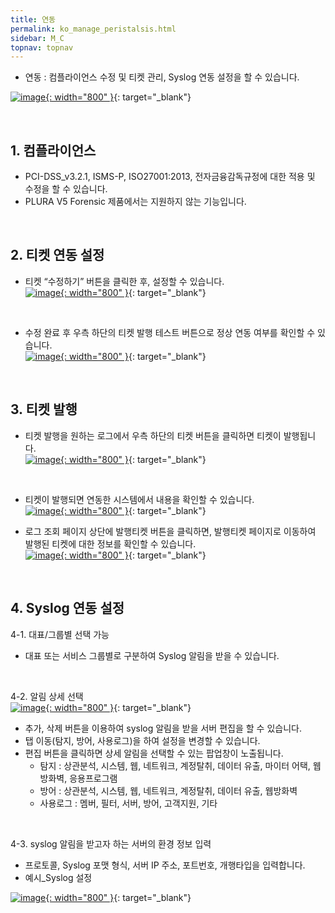 ```yaml
---
title: 연동
permalink: ko_manage_peristalsis.html
sidebar: M_C
topnav: topnav
---
```


- 연동 : 컴플라이언스 수정 및 티켓 관리, Syslog 연동 설정을 할 수 있습니다.

 [![image](/docs/images/Manual/common/manage/peristalsis/9.png){: width="800" }](/docs/images/Manual/common/manage/peristalsis/9.png){: target="_blank"}

 <br />

## 1. 컴플라이언스
- PCI-DSS_v3.2.1, ISMS-P, ISO27001:2013, 전자금융감독규정에 대한 적용 및 수정을 할 수 있습니다.   
- PLURA V5 Forensic 제품에서는 지원하지 않는 기능입니다.

<br />

## 2. 티켓 연동 설정

- 티켓 “수정하기” 버튼을 클릭한 후, 설정할 수 있습니다.   
 [![image](/docs/images/Manual/common/manage/peristalsis/2.png){: width="800" }](/docs/images/Manual/common/manage/peristalsis/2.png){: target="_blank"}

<br />

- 수정 완료 후 우측 하단의 티켓 발행 테스트 버튼으로 정상 연동 여부를 확인할 수 있습니다.   
 [![image](/docs/images/Manual/common/manage/peristalsis/3.png){: width="800" }](/docs/images/Manual/common/manage/peristalsis/3.png){: target="_blank"}

<br />

## 3. 티켓 발행

- 티켓 발행을 원하는 로그에서 우측 하단의 티켓 버튼을 클릭하면 티켓이 발행됩니다.   
 [![image](/docs/images/Manual/common/manage/peristalsis/4.png){: width="800" }](/docs/images/Manual/common/manage/peristalsis/4.png){: target="_blank"}

<br />

- 티켓이 발행되면 연동한 시스템에서 내용을 확인할 수 있습니다.   
 [![image](/docs/images/Manual/common/manage/peristalsis/5.png){: width="800" }](/docs/images/Manual/common/manage/peristalsis/5.png){: target="_blank"}

- 로그 조회 페이지 상단에 발행티켓 버튼을 클릭하면, 발행티켓 페이지로 이동하여 발행된 티켓에 대한 정보를 확인할 수 있습니다.   
 [![image](/docs/images/Manual/common/manage/peristalsis/6.png){: width="800" }](/docs/images/Manual/common/manage/peristalsis/6.png){: target="_blank"}

<br />

## 4. Syslog 연동 설정

4-1. 대표/그룹별 선택 가능
- 대표 또는 서비스 그룹별로 구분하여 Syslog 알림을 받을 수 있습니다.

<br />

4-2. 알림 상세 선택   
 [![image](/docs/images/Manual/common/manage/peristalsis/11.png){: width="800" }](/docs/images/Manual/common/manage/peristalsis/11.png){: target="_blank"}

- 추가, 삭제 버튼을 이용하여 syslog 알림을 받을 서버 편집을 할 수 있습니다.
- 탭 이동(탐지, 방어, 사용로그)을 하여 설정을 변경할 수 있습니다.
- 편집 버튼을 클릭하면 상세 알림을 선택할 수 있는 팝업창이 노출됩니다.
   - 탐지 : 상관분석, 시스템, 웹, 네트워크, 계정탈취, 데이터 유출, 마이터 어택, 웹방화벽, 응용프로그램
   - 방어 : 상관분석, 시스템, 웹, 네트워크, 계정탈취, 데이터 유출, 웹방화벽
   - 사용로그 : 멤버, 필터, 서버, 방어, 고객지원, 기타

<br />

4-3. syslog 알림을 받고자 하는 서버의 환경 정보 입력
- 프로토콜, Syslog 포맷 형식, 서버 IP 주소, 포트번호, 개행타입을 입력합니다.
- 예시_Syslog 설정

 [![image](/docs/images/Manual/common/manage/peristalsis/13.png){: width="800" }](/docs/images/Manual/common/manage/peristalsis/13.png){: target="_blank"}
